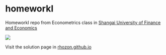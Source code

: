# homeworkI
HomeworkI repo from Econometrics class in [Shangai University of Finance and Economics ](http://english.sufe.edu.cn/main.htm)

![](https://upload.wikimedia.org/wikipedia/en/thumb/9/90/Shanghai_University_of_Finance_and_Economics_logo.png/300px-Shanghai_University_of_Finance_and_Economics_logo.png)

Visit the solution page in [rhozon.github.io](https://rhozon.github.io/selecaodeprodutosnor/homeworkI.html)


